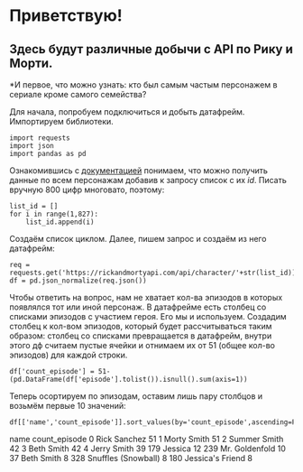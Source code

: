 # Приветствую!
## Здесь будут различные добычи с API по Рику и Морти.
  *И первое, что можно узнать: кто был самым частым персонажем в сериале кроме самого семейства?
  
  Для начала, попробуем подключиться и добыть датафрейм. Импортируем библиотеки.

    import requests
    import json
    import pandas as pd
    
  Ознакомившись с [документацией](https://rickandmortyapi.com/documentation/#get-all-characters) понимаем, что можно получить данные по всем персонажам добавив к запросу список с их *id*. Писать вручную 800 цифр многовато, поэтому:

    list_id = []
    for i in range(1,827):
        list_id.append(i)
    
  Создаём список циклом. Далее, пишем запрос и создаём из него датафрейм:
  
    req = requests.get('https://rickandmortyapi.com/api/character/'+str(list_id))
    df = pd.json_normalize(req.json())
    
Чтобы ответить на вопрос, нам не хватает кол-ва эпизодов в которых появлялся тот или иной персонаж. В датафрейме есть столбец со списками эпизодов с участием героя. Его мы и используем. Создадим столбец к кол-вом эпизодов, который будет рассчитываться таким образом: столбец со списками превращается в датафрейм, внутри этого дф считаем пустые ячейки и отнимаем их от 51 (общее кол-во эпизодов) для каждой строки.

    df['count_episode'] = 51-(pd.DataFrame(df['episode'].tolist()).isnull().sum(axis=1))
    
Теперь осортируем по эпизодам, оставим лишь пару столбцов и возьмём первые 10 значений:

    df[['name','count_episode']].sort_values(by='count_episode',ascending=False).head(10)
    
 name	count_episode
 0	Rick Sanchez	51
 1	Morty Smith	51
 2	Summer Smith	42
 3	Beth Smith	42
 4	Jerry Smith	39
 179	Jessica	12
 239	Mr. Goldenfold	10
 37	Beth Smith	8
 328	Snuffles (Snowball)	8
 180	Jessica's Friend	8
